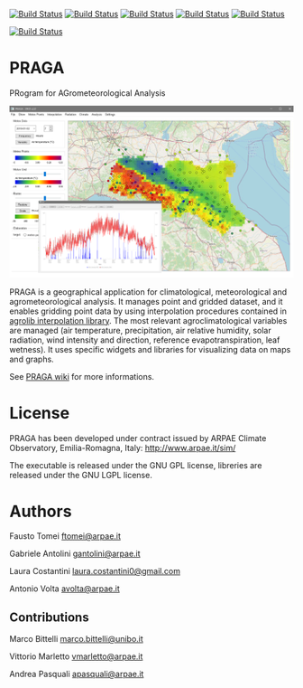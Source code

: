 [![Build Status](https://github.com/arpa-simc/praga/actions/workflows/build-ubuntu-xenial.yml/badge.svg)](https://github.com/ARPA-SIMC/PRAGA/actions/workflows/build-ubuntu-xenial.yml)
[![Build Status](https://simc.arpae.it/moncic-ci/PRAGA/rocky8.png)](https://simc.arpae.it/moncic-ci/PRAGA/)
[![Build Status](https://simc.arpae.it/moncic-ci/PRAGA/rocky9.png)](https://simc.arpae.it/moncic-ci/PRAGA/)
[![Build Status](https://simc.arpae.it/moncic-ci/PRAGA/fedora38.png)](https://simc.arpae.it/moncic-ci/PRAGA/)
[![Build Status](https://simc.arpae.it/moncic-ci/PRAGA/fedora40.png)](https://simc.arpae.it/moncic-ci/PRAGA/)

[![Build Status](https://copr.fedorainfracloud.org/coprs/simc/stable/package/PRAGA/status_image/last_build.png)](https://copr.fedorainfracloud.org/coprs/simc/stable/package/PRAGA/)

# PRAGA
PRogram for AGrometeorological Analysis

![](https://github.com/ARPA-SIMC/PRAGA/blob/master/DOC/img/PRAGA_screenshot.png)

PRAGA is a geographical application for climatological, meteorological and agrometeorological analysis. It manages point and gridded dataset, and it enables gridding point data by using interpolation procedures contained in [agrolib interpolation library](https://github.com/ARPA-SIMC/agrolib/tree/master/interpolation). The most relevant agroclimatological variables are managed (air temperature, precipitation, air relative humidity, solar radiation, wind intensity and direction, reference evapotranspiration, leaf wetness). It uses specific widgets and libraries for visualizing data on maps and graphs.

See [PRAGA wiki](https://github.com/ARPA-SIMC/PRAGA/wiki) for more informations.

# License
PRAGA has been developed under contract issued by 
ARPAE Climate Observatory, Emilia-Romagna, Italy: http://www.arpae.it/sim/

The executable is released under the GNU GPL license, libreries are released under the GNU LGPL license.

# Authors
Fausto Tomei <ftomei@arpae.it>

Gabriele Antolini	 <gantolini@arpae.it>

Laura Costantini  <laura.costantini0@gmail.com>

Antonio Volta		<avolta@arpae.it>

## Contributions
Marco Bittelli   <marco.bittelli@unibo.it>

Vittorio Marletto <vmarletto@arpae.it>

Andrea Pasquali <apasquali@arpae.it>
